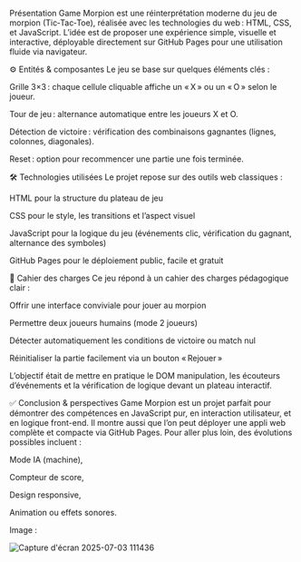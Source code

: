 Présentation
Game Morpion est une réinterprétation moderne du jeu de morpion (Tic‑Tac‑Toe), réalisée avec les technologies du web : HTML, CSS, et JavaScript. L’idée est de proposer une expérience simple, visuelle et interactive, déployable directement sur GitHub Pages pour une utilisation fluide via navigateur.

⚙️ Entités & composantes
Le jeu se base sur quelques éléments clés :

Grille 3×3 : chaque cellule cliquable affiche un « X » ou un « O » selon le joueur.

Tour de jeu : alternance automatique entre les joueurs X et O.

Détection de victoire : vérification des combinaisons gagnantes (lignes, colonnes, diagonales).

Reset : option pour recommencer une partie une fois terminée.

🛠️ Technologies utilisées
Le projet repose sur des outils web classiques :

HTML pour la structure du plateau de jeu

CSS pour le style, les transitions et l’aspect visuel

JavaScript pour la logique du jeu (événements clic, vérification du gagnant, alternance des symboles)

GitHub Pages pour le déploiement public, facile et gratuit

📄 Cahier des charges
Ce jeu répond à un cahier des charges pédagogique clair :

Offrir une interface conviviale pour jouer au morpion

Permettre deux joueurs humains (mode 2 joueurs)

Détecter automatiquement les conditions de victoire ou match nul

Réinitialiser la partie facilement via un bouton « Rejouer »

L’objectif était de mettre en pratique le DOM manipulation, les écouteurs d’événements et la vérification de logique devant un plateau interactif.

✅ Conclusion & perspectives
Game Morpion est un projet parfait pour démontrer des compétences en JavaScript pur, en interaction utilisateur, et en logique front-end. Il montre aussi que l’on peut déployer une appli web complète et compacte via GitHub Pages. Pour aller plus loin, des évolutions possibles incluent :

Mode IA (machine),

Compteur de score,

Design responsive,

Animation ou effets sonores.

Image : 

![Capture d'écran 2025-07-03 111436](https://github.com/user-attachments/assets/dd17ad0e-5e00-47e6-8ecd-be2806a51ea3)
